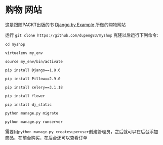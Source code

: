 # 购物 网站

这是跟随PACKT出版的书 [Django by Example](http://djangobyexample.com/) 所做的购物网站

运行 `git clone https://github.com/dupeng83/myshop` 克隆以后运行下列命令:

`cd myshop`

`virtualenv my_env`

`source my_env/bin/activate`

`pip install Django==1.8.6`

`pip install Pillow==2.9.0`

`pip install celery==3.1.18`

`pip install flower`

`pip install dj_static`

`python manage.py migrate`

`python manage.py runserver`

需要用`python manage.py createsuperuser`创建管理员，之后就可以在后台添加商品，在前台购买，在后台还可以查看订单

